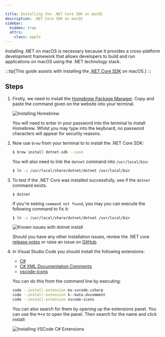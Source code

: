 ```yaml
---

title: Installing the .NET Core SDK on macOS
description: .NET Core SDK on macOS
sidebar:
  hidden: true
  attrs:
    class: apple
---
```

Installing .NET on macOS is necessary because it provides a cross-platform development framework that allows developers to build and run applications on macOS using the .NET technology stack.

:::tip[This guide assists with installing the [.NET Core SDK](https://microsoft.com/net/core) on macOS.]
:::
## Steps
1. Firstly, we need to install the [Homebrew Package Manager](https://brew.sh).
   Copy and paste the command given on the website into your terminal.

    ![Installing Homebrew](/gifs/macos/install-brew.gif)

    You will need to enter in your password into the terminal to install
    Homebrew. Whilst you may type into the keyboard, no password characters
    will appear for security reasons.

1. Now use `brew` from your terminal to to install the .NET Core SDK:

    ```bash
    $ brew install dotnet-sdk --cask
    ```

    You will also need to link the `dotnet` command into `/usr/local/bin`:

    ```bash
    $ ln -s /usr/local/share/dotnet/dotnet /usr/local/bin
    ```

1. To test if the .NET Core was installed successfully, see if the `dotnet` command exists.

    ```
    $ dotnet
    ```

    If you're seeing `command not found`, you may you can execute the following command
    to fix it:

    ```bash
    $ ln -s /usr/local/share/dotnet/dotnet /usr/local/bin
    ```

    ![Known issues with dotnet install](/gifs/macos/dotnet-known-issues.gif)

    Should you have any other installation issues, review the .NET core [release notes](https://github.com/dotnet/core/tree/master/release-notes)
    or raise an issue on [GitHub](https://github.com/splashkit/splashkit-macos/issues).

1. In Visual Studio Code you should install the following extensions:
    - [C#](https://marketplace.visualstudio.com/items?itemName=ms-vscode.csharp)
    - [C# XML Documentation Comments](https://marketplace.visualstudio.com/items?itemName=k--kato.docomment)
    - [vscode-icons](https://marketplace.visualstudio.com/items?itemName=vscode-icons-team.vscode-icons)

    You can do this from the command line by executing:

    ```bash
    code --install-extension ms-vscode.csharp
    code --install-extension k--kato.docomment
    code --install-extension vscode-icons
    ```

    You can also search for them by opening up the extensions panel.
    You can use the <kbd>⌘+x</kbd> to open the panel. Then search for the name
    and click install:

    ![Installing VSCode C# Extensions](/gifs/macos/extensions.gif)

